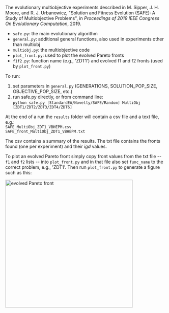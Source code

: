 The evolutionary multiobjective experiments described in M. Sipper, J. H. Moore, and R. J. Urbanowicz, "Solution and Fitness Evolution (SAFE): A Study of Multiobjective Problems", in _Proceedings of 2019 IEEE Congress On Evolutionary Computation_, 2019.

* `safe.py`: the main evolutionary algorithm
* `general.py`: additional general functions, also used in experiments other than multiobj
* `multiobj.py`: the multiobjective code
* `plot_front.py`: used to plot the evolved Pareto fronts
* `f1f2.py`: function name (e.g., 'ZDT1') and evolved f1 and f2 fronts (used by `plot_front.py`)

To run: 
1. set parameters in `general.py` (GENERATIONS, SOLUTION_POP_SIZE, OBJECTIVE_POP_SIZE, etc.)    
2. run safe.py directly, or from command line:   
`python safe.py [StandardEA/Novelty/SAFE/Random] MultiObj [ZDT1/ZDT2/ZDT3/ZDT4/ZDT6]`    

At the end of a run the `results` folder will contain a csv file and a text file, e.g.:   
`SAFE_MultiObj_ZDT1_VBHEPM.csv`   
`SAFE_front_MultiObj_ZDT1_VBHEPM.txt`   

The csv contains a summary of the results. The txt file contains the fronts found (one per experiment) and their _igd_ values.

To plot an evolved Pareto front simply copy front values from the txt file -- `f1` and `f2` lists -- into `plot_front.py` and in that file also set `func_name` to the correct problem, e.g., 'ZDT1'. Then run `plot_front.py` to generate a figure such as this:   

<img src="https://github.com/EpistasisLab/SAFE/blob/master/multiobj/results/zdt1_evolved_front.png" alt="evolved Pareto front" width="400"/>

